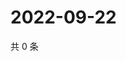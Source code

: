 # 2022-09-22

共 0 条

<!-- BEGIN WEIBO -->
<!-- 最后更新时间 Thu Sep 22 2022 01:31:08 GMT+0800 (China Standard Time) -->

<!-- END WEIBO -->
